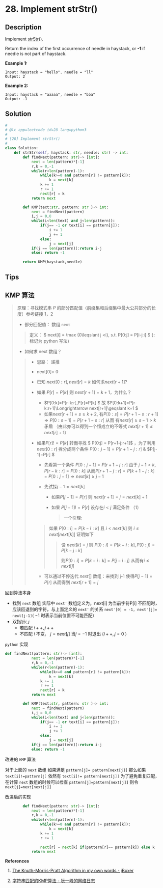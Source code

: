 # 28. Implement strStr()



## Description

Implement [strStr()](http://www.cplusplus.com/reference/cstring/strstr/).

Return the index of the first occurrence of needle in haystack, or **-1** if needle is not part of haystack.

**Example 1:**

```
Input: haystack = "hello", needle = "ll"
Output: 2
```

**Example 2:**

```
Input: haystack = "aaaaa", needle = "bba"
Output: -1
```



## Solution

```python
#
# @lc app=leetcode id=28 lang=python3
#
# [28] Implement strStr()
#
class Solution:
    def strStr(self, haystack: str, needle: str) -> int:
        def findNext(pattern: str)-> [int]:
            next = len(pattern)*[-1]
            r,k = 0,-1
            while(r<len(pattern)-1):
                while(k>=0 and pattern[r] != pattern[k]):
                    k = next[k]
                k += 1
                r += 1
                next[r] = k
            return next

        def KMP(text:str, pattern: str )-> int:
            next = findNext(pattern)
            i,j = 0,0
            while(i<len(text) and j<len(pattern)):
                if(j== -1 or text[i] == pattern[j]):
                    i += 1
                    j += 1
                else:
                    j = next[j]
            if(j == len(pattern)):return i-j
            else: return -1
                
        return KMP(haystack,needle)
```



## Tips



## **KMP** 算法

> 原理：寻找模式串 $P$ 的部分匹配值（前缀集和后缀集中最大公共部分的长度）参考链接 1，2
>
> - 部分匹配值： 数组 `next` 
>
> > 定义： $ next[i] = \max \{0\leqslant j <i\}, s.t. P[0:j] = P[i-j:i]   $ (`:` 标记为 python 写法)  
>
> - 如何求 next 数组？
>
> > - 思路： 递推
> >
> > - next[0]= 0
> >
> > - 已知 $next[0:r],next[r] = k$  如何求$next[r+1]$?
> >
> > - 如果 $P[r]=P[k]$ 则 $next[r+1]=k+1$，为什么？
> >
> >   - $P[0:k]=P[r-k:r],P[r]=P[k] $ 故 $P[0:k+1]=P[r-k:r+1]\Longrightarrow next[r+1]\geqslant k+1 $
> >   - 如果$next[r+1] = s\geqslant k+2$, 有$P[0:s]= P[r+1-s:r+1]\Longrightarrow P[0:s-1]= P[r+1-s:r]$    从而 有$next[r]\geqslant s-1 >k$ 矛盾 （由此亦可以得到一个恒成立的不等式 $next[r+1]\leqslant next[r]+1$）
> >
> > - 如果$P[r]!= P[k]$  转而寻找 $ P[0:j] = P[r+1-j:r+1]$ ，为了利用$next[0:r]$  拆分成两个条件 $P[0:j-1]=P[r+1-j:r]$ &  $P[j-1]=P[r] $ 
> >
> >   - 先看第一个条件 $P[0:j-1]=P[r+1-j:r]$ 由于 $j-1<k ,P[r-k:r] = P[0:k]$ 从而$P[r+1-j:r]=P[k+1-j:k] = P[0:j-1]\Longrightarrow next[k]\geqslant j-1$  
> >
> >   - 先试探$j -1  = next[k]$  
> >
> >     - 如果$P[j-1]= P[r]$ 则 $next[r+1]= j =  next[k]+1$
> >
> >     - 如果 $P[j-1]!=P[r]$  设存在$i<j$ 满足条件 （1）
> >
> >       > 一个引理:
> >
> >   > 如果 $P[0:i] = P[k-i:k]$ 且 $i<next[k]$ 则 $i\leqslant next[next[k]]$ 证明如下
> >   >
> >   > > 设 $next[k] = j$ 则 $P[0:i]=P[k-i:k],P[0:j]=P[k-j:k]$
> >   > >
> >   > > 则$P[0:i]=P[k-i:k]=P[j-i:j]$ 从而有$i\leqslant next[j]$
> >
> >   - 可以通过不停迭代 $next[]$ 数组：来找到 j-1 使得$P[j-1] =P[r]$ 从而得到 $next[r+1]=j$



回到算法本身

- 找到 `next` 数组 实际中 `next'` 数组定义为，next[i] 为当前字符P[i] 不匹配时，应该回退到的字符。与上面定义的 `next'` 的关系 `next'[0] = -1, next'[j]= next[j-1]`( $-1$ 时表示当前位置不可能匹配）
- 双指针$i,j$ 
  - 若匹配 $i++,j++$
  - 不匹配 $i$ 不变， $j=next[j]$ 当$j=-1$ 时退出 ($i++,j=0$ )



`python` 实现

```python
def findNext(pattern: str)-> [int]:
            next = len(pattern)*[-1]
            r,k = 0,-1
            while(r<len(pattern)-1):
                while(k>=0 and pattern[r] != pattern[k]):
                    k = next[k]
                k += 1
                r += 1
                next[r] = k
            return next

        def KMP(text:str, pattern: str )-> int:
            next = findNext(pattern)
            i,j = 0,0
            while(i<len(text) and j<len(pattern)):
                if(j== -1 or text[i] == pattern[j]):
                    i += 1
                    j += 1
                else:
                    j = next[j]
            if(j == len(pattern)):return i-j
            else: return -1
```



改进的 `KMP` 算法

对于上面的 `next` 数组 如果满足 `pattern[j]= pattern[next[j]]` 那么如果 `text[i]!=pattern[j]` 依然有 `text[i]!= pattern[next[j]]` 为了避免重复匹配，在计算 `next` 数组的时候可以检查 `pattern[j]=pattern[next[j]]` 则令 `next[j]=next[next[j]]`



改进后的实现

```python
        def findNext(pattern: str)-> [int]:
            next = len(pattern)*[-1]
            r,k = 0,-1
            while(r<len(pattern)-1):
                while(k>=0 and pattern[r] != pattern[k]):
                    k = next[k]
                k += 1
                r += 1
                
                next[r] = next[k] if(pattern[r]== pattern[k]) else k
            return next
```

**References**

1. [The Knuth-Morris-Pratt Algorithm in my own words - jBoxer](http://jakeboxer.com/blog/2009/12/13/the-knuth-morris-pratt-algorithm-in-my-own-words/)

2. [字符串匹配的KMP算法 - 阮一峰的网络日志](http://www.ruanyifeng.com/blog/2013/05/Knuth%E2%80%93Morris%E2%80%93Pratt_algorithm.html)

    


